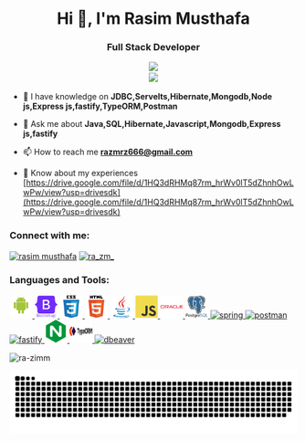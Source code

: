 <h1 align="center">Hi 👋, I'm Rasim Musthafa</h1>
<h3 align="center">Full Stack Developer</h3>

<div align="center">
  <img src="https://i.pinimg.com/736x/8f/5f/14/8f5f14eaebc083eb5ad9706f0ca35094.jpg"/>
</div>

<div align="center">
  <img src="https://media4.giphy.com/media/RbDKaczqWovIugyJmW/giphy.gif"/>
</div>

- 🌱 I have knowledge on **JDBC,Servelts,Hibernate,Mongodb,Node js,Express js,fastify,TypeORM,Postman**

- 💬 Ask me about **Java,SQL,Hibernate,Javascript,Mongodb,Express js,fastify**

- 📫 How to reach me **razmrz666@gmail.com**

- 📄 Know about my experiences [https://drive.google.com/file/d/1HQ3dRHMq87rm_hrWv0lT5dZhnhOwLwPw/view?usp=drivesdk](https://drive.google.com/file/d/1HQ3dRHMq87rm_hrWv0lT5dZhnhOwLwPw/view?usp=drivesdk)

<h3 align="left">Connect with me:</h3>
<p align="left">
<a href="https://linkedin.com/in/rasim musthafa" target="blank"><img align="center" src="https://raw.githubusercontent.com/rahuldkjain/github-profile-readme-generator/master/src/images/icons/Social/linked-in-alt.svg" alt="rasim musthafa" height="30" width="40" /></a>
<a href="https://instagram.com/ra_zm_" target="blank"><img align="center" src="https://raw.githubusercontent.com/rahuldkjain/github-profile-readme-generator/master/src/images/icons/Social/instagram.svg" alt="ra_zm_" height="30" width="40" /></a>
</p>

 
<h3 align="left">Languages and Tools:</h3>
<p align="left"> 
  <!-- Existing -->
  <a href="https://developer.android.com" target="_blank" rel="noreferrer"> 
    <img src="https://raw.githubusercontent.com/devicons/devicon/master/icons/android/android-original-wordmark.svg" alt="android" width="40" height="40"/> 
  </a> 
  <a href="https://getbootstrap.com" target="_blank" rel="noreferrer"> 
    <img src="https://raw.githubusercontent.com/devicons/devicon/master/icons/bootstrap/bootstrap-plain-wordmark.svg" alt="bootstrap" width="40" height="40"/> 
  </a> 
  <a href="https://www.w3schools.com/css/" target="_blank" rel="noreferrer"> 
    <img src="https://raw.githubusercontent.com/devicons/devicon/master/icons/css3/css3-original-wordmark.svg" alt="css3" width="40" height="40"/> 
  </a> 
  <a href="https://www.w3.org/html/" target="_blank" rel="noreferrer"> 
    <img src="https://raw.githubusercontent.com/devicons/devicon/master/icons/html5/html5-original-wordmark.svg" alt="html5" width="40" height="40"/> 
  </a> 
  <a href="https://www.java.com" target="_blank" rel="noreferrer"> 
    <img src="https://raw.githubusercontent.com/devicons/devicon/master/icons/java/java-original.svg" alt="java" width="40" height="40"/> 
  </a> 
  <a href="https://developer.mozilla.org/en-US/docs/Web/JavaScript" target="_blank" rel="noreferrer"> 
    <img src="https://raw.githubusercontent.com/devicons/devicon/master/icons/javascript/javascript-original.svg" alt="javascript" width="40" height="40"/> 
  </a> 
  <a href="https://www.oracle.com/" target="_blank" rel="noreferrer"> 
    <img src="https://raw.githubusercontent.com/devicons/devicon/master/icons/oracle/oracle-original.svg" alt="oracle" width="40" height="40"/> 
  </a> 
  <a href="https://www.postgresql.org" target="_blank" rel="noreferrer"> 
    <img src="https://raw.githubusercontent.com/devicons/devicon/master/icons/postgresql/postgresql-original-wordmark.svg" alt="postgresql" width="40" height="40"/> 
  </a> 
  <a href="https://spring.io/" target="_blank" rel="noreferrer"> 
    <img src="https://www.vectorlogo.zone/logos/springio/springio-icon.svg" alt="spring" width="40" height="40"/> 
  </a> 

  <!-- Added Icons -->
  <a href="https://www.postman.com/" target="_blank" rel="noreferrer"> 
    <img src="https://www.vectorlogo.zone/logos/getpostman/getpostman-icon.svg" alt="postman" width="40" height="40"/> 
  </a>
  <a href="https://fastify.dev/" target="_blank" rel="noreferrer"> 
    <img src="https://raw.githubusercontent.com/fastify/graphics/master/fastify-01.png" alt="fastify" width="40" height="40"/> 
  </a>
  <a href="https://nginx.org/" target="_blank" rel="noreferrer"> 
    <img src="https://raw.githubusercontent.com/devicons/devicon/master/icons/nginx/nginx-original.svg" alt="nginx" width="40" height="40"/> 
  </a>
  <a href="https://typeorm.io/" target="_blank" rel="noreferrer"> 
    <img src="https://raw.githubusercontent.com/typeorm/typeorm/master/resources/logo_big.png" alt="typeorm" width="40" height="40"/> 
  </a>
  <a href="https://dbeaver.io/" target="_blank" rel="noreferrer"> 
    <img src="https://dbeaver.io/product/dbeaver-head.png" alt="dbeaver" width="40" height="40"/> 
  </a>
</p>
 

<p><img align="center" src="https://github-readme-stats.vercel.app/api/top-langs?username=ra-zimm&show_icons=true&locale=en&layout=compact" alt="ra-zimm" /></p>

 
<div align="center">
 <picture>
  <source
    media="(prefers-color-scheme: dark)"
    srcset="https://raw.githubusercontent.com/platane/snk/output/github-contribution-grid-snake-dark.svg"
  />
  <source
    media="(prefers-color-scheme: light)"
    srcset="https://raw.githubusercontent.com/platane/snk/output/github-contribution-grid-snake.svg"
  />
  <img
    alt="github contribution grid snake animation"
    src="https://raw.githubusercontent.com/platane/snk/output/github-contribution-grid-snake.svg"
  />
</picture>
</div>



 




